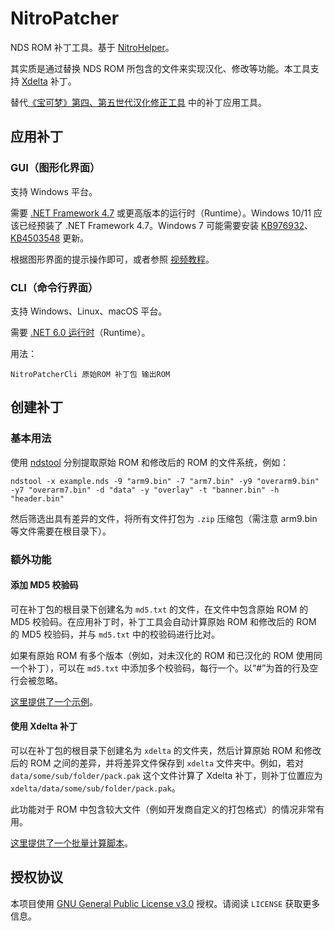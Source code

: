 # NitroPatcher

NDS ROM 补丁工具。基于 [NitroHelper](https://github.com/Xzonn/NitroHelper)。

其实质是通过替换 NDS ROM 所包含的文件来实现汉化、修改等功能。本工具支持 [Xdelta](https://en.wikipedia.org/wiki/Xdelta) 补丁。

替代[《宝可梦》第四、第五世代汉化修正工具](https://github.com/Xzonn/PCTRTools) 中的补丁应用工具。

## 应用补丁
### GUI（图形化界面）

支持 Windows 平台。

需要 [.NET Framework 4.7](https://dotnet.microsoft.com/zh-cn/download/dotnet-framework/net47) 或更高版本的运行时（Runtime）。Windows 10/11 应该已经预装了 .NET Framework 4.7。Windows 7 可能需要安装 [KB976932](https://www.catalog.update.microsoft.com/Search.aspx?q=KB976932)、[KB4503548](https://www.catalog.update.microsoft.com/Search.aspx?q=KB4503548) 更新。

根据图形界面的提示操作即可，或者参照 [视频教程](https://www.bilibili.com/video/BV1oH1xYXEdb/t=69)。

### CLI（命令行界面）

支持 Windows、Linux、macOS 平台。

需要 [.NET 6.0 运行时](https://dotnet.microsoft.com/zh-cn/download/dotnet/6.0)（Runtime）。

用法：

```
NitroPatcherCli 原始ROM 补丁包 输出ROM
```

## 创建补丁
### 基本用法

使用 [ndstool](https://github.com/devkitPro/ndstool) 分别提取原始 ROM 和修改后的 ROM 的文件系统，例如：

```
ndstool -x example.nds -9 "arm9.bin" -7 "arm7.bin" -y9 "overarm9.bin" -y7 "overarm7.bin" -d "data" -y "overlay" -t "banner.bin" -h "header.bin"
```

然后筛选出具有差异的文件，将所有文件打包为 `.zip` 压缩包（需注意 arm9.bin 等文件需要在根目录下）。

### 额外功能
#### 添加 MD5 校验码

可在补丁包的根目录下创建名为 `md5.txt` 的文件，在文件中包含原始 ROM 的 MD5 校验码。在应用补丁时，补丁工具会自动计算原始 ROM 和修改后的 ROM 的 MD5 校验码，并与 `md5.txt` 中的校验码进行比对。

如果有原始 ROM 有多个版本（例如，对未汉化的 ROM 和已汉化的 ROM 使用同一个补丁），可以在 `md5.txt` 中添加多个校验码，每行一个。以“#”为首的行及空行会被忽略。

[这里提供了一个示例](https://github.com/Xzonn/PokemonChineseTranslationRevise/blob/9f0632f22c3982bd2ce541c6c902dee54bd0db1a/original_files/DP/D/md5.txt)。

#### 使用 Xdelta 补丁

可以在补丁包的根目录下创建名为 `xdelta` 的文件夹，然后计算原始 ROM 和修改后的 ROM 之间的差异，并将差异文件保存到 `xdelta` 文件夹中。例如，若对 `data/some/sub/folder/pack.pak` 这个文件计算了 Xdelta 补丁，则补丁位置应为 `xdelta/data/some/sub/folder/pack.pak`。

此功能对于 ROM 中包含较大文件（例如开发商自定义的打包格式）的情况非常有用。

[这里提供了一个批量计算脚本](https://github.com/Xzonn/EO3ChsLocalization/blob/8517972a855d1243886d59dcad3596eae832c424/scripts/create_xdelta.py)。

## 授权协议

本项目使用 [GNU General Public License v3.0](LICENSE) 授权。请阅读 `LICENSE` 获取更多信息。
